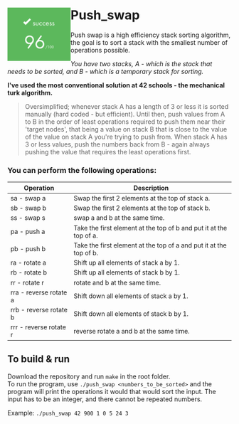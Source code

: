 # Push_swap <img align="left" src="https://github.com/susikohmelo/push_swap/blob/main/readme_files/score.png" height="120"/>
Push swap is a high efficiency stack sorting algorithm, the goal is to sort a stack with the smallest number of operations possible.

*You have two stacks, A - which is the stack that needs to be sorted, and B - which is a temporary stack for sorting.*

**I've used the most conventional solution at 42 schools - the mechanical turk algorithm.<br/>**
>Oversimplified; whenever stack A has a length of 3 or less it is sorted manually (hard coded - but efficient). Until then, push values from A to B in the order of least operations required to push them near their 'target nodes', that being a value on stack B that is close to the value of the value on stack A you're trying to push from. When stack A has 3 or less values, push the numbers back from B - again always pushing the value that requires the least operations first.

### You can perform the following operations:
| Operation  | Description   |
| ---------- | ------------- |
|sa  - swap a          | Swap the first 2 elements at the top of stack a.
|sb  - swap b          | Swap the first 2 elements at the top of stack b.
|ss  - swap s          | swap a and b at the same time.
|pa  - push a          | Take the first element at the top of b and put it at the top of a.
|pb  - push b          | Take the first element at the top of a and put it at the top of b.
|ra  - rotate a        | Shift up all elements of stack a by 1.
|rb  - rotate b        | Shift up all elements of stack b by 1.
|rr  - rotate r        | rotate and b at the same time.
|rra - reverse rotate a| Shift down all elements of stack a by 1.
|rrb - reverse rotate b| Shift down all elements of stack b by 1.
|rrr - reverse rotate r| reverse rotate a and b at the same time.

## To build & run
Download the repository and run `make` in the root folder.<br/>
To run the program, use `./push_swap <numbers_to_be_sorted>` and the program will print the operations it would that would sort the input. The input has to be an integer, and there cannot be repeated numbers.

Example: `./push_swap 42 900 1 0 5 24 3`
